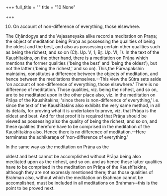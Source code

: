 +++
full_title = ""
title = "10 None"

+++


10. On account of non-difference of everything, those elsewhere.

The Cḥāndogya and the Vajasaneyaka alike record a meditation on Praṇa; the object of meditation being Praṇa as possessing the qualities of being the oldest and the best, and also as possessing certain other qualities such as being the richest, and so on (Cḥ. Up. V, 1; Br̥. Up. VI, 1). In the text of the Kaushītakins, on the other hand, there is a meditation on Prāṇa which mentions the former qualities ('being the best' and 'being the oldest'), but not the latter ('being the richest,' and so on). This,the Pūrvapakshin maintains, constitutes a difference between the objects of meditation, and hence between the meditations themselves.--This view the Sūtra sets aside 'on account of non-difference of everything, those elsewhere.' There is no difference of meditation. Those qualities, viz. being the richest, and so on, are to be meditated upon in the other place also, viz. in the meditation on Prāṇa of the Kaushītakins; 'since there is non-difference of everything,' i.e. since the text of the Kaushītakins also exhibits the very same method, in all its details, for proving what it is undertaken to prove, viz. that Prāṇa is the oldest and best. And for that proof it is required that Prāṇa should be viewed as possessing also the quality of being the richest, and so on, and these qualities therefore have to be comprised in the meditation of the Kaushītakins also. Hence there is no difference of meditation.--Here terminates the adhikaraṇa of 'non-difference of everything.'

In the same way as the meditation on Prāṇa as the

oldest and best cannot be accomplished without Prāṇa being also meditated upon as the richest, and so on. and as hence these latter qualities have to be comprised in the meditation on Prāṇa of the Kaushītakins, although they are not expressly mentioned there; thus those qualities of Brahman also, without which the meditation on Brahman cannot be accomplished, must be included in all meditations on Brahman--this is the point to be proved next.

